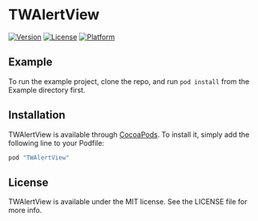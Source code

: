 # TWAlertView

[![Version](https://img.shields.io/cocoapods/v/TWAlertView.svg?style=flat)](http://cocoapods.org/pods/TWAlertView)
[![License](https://img.shields.io/cocoapods/l/TWAlertView.svg?style=flat)](http://cocoapods.org/pods/TWAlertView)
[![Platform](https://img.shields.io/cocoapods/p/TWAlertView.svg?style=flat)](http://cocoapods.org/pods/TWAlertView)

## Example

To run the example project, clone the repo, and run `pod install` from the Example directory first.

## Installation

TWAlertView is available through [CocoaPods](http://cocoapods.org). To install
it, simply add the following line to your Podfile:

```ruby
pod "TWAlertView"
```

## License

TWAlertView is available under the MIT license. See the LICENSE file for more info.
